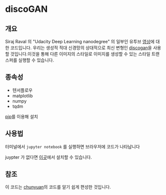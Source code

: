 # discoGAN

## 개요

Siraj Raval 의 "Udacity Deep Learning nanodegree" 의 일부인 유투브 [영상](https://youtu.be/MgdAe-T8obE)에 대한 코드입니다. 우리는 생성적 적대 신경망의 상대적으로 최신 변형인 [discogan](https://arxiv.org/abs/1703.05192)을 사용할 것입니다.이것을 통해 다른 이미지의 스타일로 이미지를 생성할 수 있는 스타일 트랜스퍼를 실행할 수 있습니다.

## 종속성

* 텐서플로우
* matplotlib
* numpy
* tqdm

[pip](https://pip.pypa.io/en/stable/)를 이용해 설치

## 사용법

터미널에서 `jupyter notebook` 를 실행하면 브라우저에 코드가 나타납니다

juypter 가 없다면 [이곳](http://jupyter.readthedocs.io/en/latest/install.html)에서 설치할 수 있습니다. 

## 참조

이 코드는 [chunyuan](https://github.com/ChunyuanLI/DiscoGAN)의 코드를 알기 쉽게 편성한 것입니다. 
